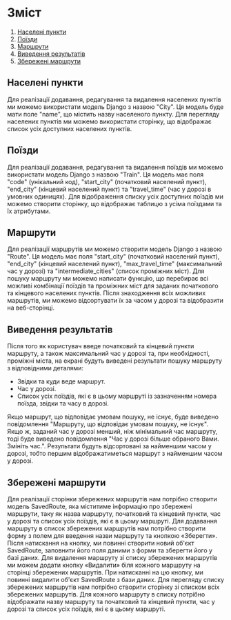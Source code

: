 # Зміст

1. [Населені пункти](#Населені_пункти)
2. [Поїзди](#Поїзди)
3. [Маршрути](#Маршрути)
4. [Виведення результатів](#Виведення_результатів)
5. [Збережені маршрути](#Збережені_маршрути)

## Населені пункти

Для реалізації додавання, редагування та видалення населених пунктів ми можемо використати модель Django з назвою "City". Ця модель буде мати поле "name", що містить назву населеного пункту. Для перегляду населених пунктів ми можемо використати сторінку, що відображає список усіх доступних населених пунктів.

## Поїзди

Для реалізації додавання, редагування та видалення поїздів ми можемо використати модель Django з назвою "Train". Ця модель має поля "code" (унікальний код), "start_city" (початковий населений пункт), "end_city" (кінцевий населений пункт) та "travel_time" (час у дорозі в умовних одиницях). Для відображення списку усіх доступних поїздів ми можемо створити сторінку, що відображає таблицю з усіма поїздами та їх атрибутами.

## Маршрути

Для реалізації маршрутів ми можемо створити модель Django з назвою "Route". Ця модель має поля "start_city" (початковий населений пункт), "end_city" (кінцевий населений пункт), "max_travel_time" (максимальний час у дорозі) та "intermediate_cities" (список проміжних міст). Для пошуку маршруту ми можемо написати функцію, що перебирає всі можливі комбінації поїздів та проміжних міст для заданих початкового та кінцевого населених пунктів. Після знаходження всіх можливих маршрутів, ми можемо відсортувати їх за часом у дорозі та відобразити на веб-сторінці.  

## Виведення результатів

Після того як користувач введе початковий та кінцевий пункти маршруту, а також максимальний час у дорозі та, при необхідності, проміжні міста, на екрані будуть виведені результати пошуку маршруту з відповідними деталями:

- Звідки та куди веде маршрут.
- Час у дорозі.
- Список усіх поїздів, які є в цьому маршруті із зазначенням номера поїзда, звідки та часу в дорозі.

Якщо маршрут, що відповідає умовам пошуку, не існує, буде виведено повідомлення "Маршруту, що відповідає умовам пошуку, не існує". Якщо ж, заданий час у дорозі менший, ніж мінімальний час маршруту, тоді буде виведено повідомлення "Час у дорозі більше обраного Вами. Змініть час.".
Результати будуть відсортовані за найменшим часом у дорозі, тобто першим відображатиметься маршрут з найменшим часом у дорозі.

## Збережені маршрути

Для реалізації сторінки збережених маршрутів нам потрібно створити модель SavedRoute, яка міститиме інформацію про збережені маршрути, таку як назва маршруту, початковий та кінцевий пункти, час у дорозі та список усіх поїздів, які є в цьому маршруті.
Для додавання маршруту в список збережених маршрутів нам потрібно створити форму з полем для введення назви маршруту та кнопкою «Зберегти». Після натискання на кнопку, ми повинні створити новий об'єкт SavedRoute, заповнити його поля даними з форми та зберегти його у базі даних.
Для видалення маршруту зі списку збережених маршрутів ми можем додати кнопку «Видалити» біля кожного маршруту на сторінці збережених маршрутів. При натисканні на цю кнопку, ми повинні видалити об'єкт SavedRoute з бази даних.
Для перегляду списку збережених маршрутів нам потрібно створити сторінку зі списком всіх збережених маршрутів. Для кожного маршруту в списку потрібно відображати назву маршруту та початковий та кінцевий пункти, час у дорозі та список усіх поїздів, які є в цьому маршруті.  
